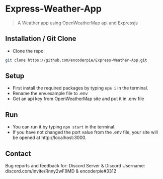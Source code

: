 # Express-Weather-App
> A Weather app using OpenWeatherMap api and Expressjs

## Installation / Git Clone

* Clone the repo:
 ```sh
git clone https://github.com/encoderpie/Express-Weather-App.git
 ```
 
## Setup

* First install the required packages by typing ```npm i``` in the terminal.
* Rename the env.example file to .env
* Get an api key from OpenWeatherMap site and put it in .env file

## Run

* You can run it by typing ```npm start``` in the terminal.
* If you have not changed the port value from the .env file, your site will be opened at http://localhost:3000.

## Contact
Bug reports and feedback for:
Discord Server & Discord Username: discord.com/invite/Rnny2wF9MD & encoderpie#3312
